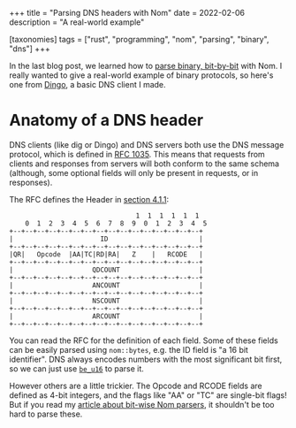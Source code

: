 +++
title = "Parsing DNS headers with Nom"
date = 2022-02-06
description = "A real-world example"

[taxonomies]
tags = ["rust", "programming", "nom", "parsing", "binary", "dns"]
+++

In the last blog post, we learned how to [parse binary, bit-by-bit][bitnom] with Nom. I really wanted to give a real-world example of binary protocols, so here's one from [Dingo][dingo], a basic DNS client I made.

<!-- more -->

# Anatomy of a DNS header

DNS clients (like dig or Dingo) and DNS servers both use the DNS message protocol, which is defined in [RFC 1035][rfc1035]. This means that requests from clients and responses from servers will both conform to the same schema (although, some optional fields will only be present in requests, or in responses).

The RFC defines the Header in [section 4.1.1][sec411]:

```
                                1  1  1  1  1  1
    0  1  2  3  4  5  6  7  8  9  0  1  2  3  4  5
+--+--+--+--+--+--+--+--+--+--+--+--+--+--+--+--+
|                      ID                       |
+--+--+--+--+--+--+--+--+--+--+--+--+--+--+--+--+
|QR|   Opcode  |AA|TC|RD|RA|   Z    |   RCODE   |
+--+--+--+--+--+--+--+--+--+--+--+--+--+--+--+--+
|                    QDCOUNT                    |
+--+--+--+--+--+--+--+--+--+--+--+--+--+--+--+--+
|                    ANCOUNT                    |
+--+--+--+--+--+--+--+--+--+--+--+--+--+--+--+--+
|                    NSCOUNT                    |
+--+--+--+--+--+--+--+--+--+--+--+--+--+--+--+--+
|                    ARCOUNT                    |
+--+--+--+--+--+--+--+--+--+--+--+--+--+--+--+--+
```

You can read the RFC for the definition of each field. Some of these fields can be easily parsed using `nom::bytes`, e.g. the ID field is "a 16 bit identifier". DNS always encodes numbers with the most significant bit first, so we can just use [`be_u16`](be_u16) to parse it. 

However others are a little trickier. The Opcode and RCODE fields are defined as 4-bit integers, and the flags like "AA" or "TC" are single-bit flags! But if you read my [article about bit-wise Nom parsers][bitnom], it shouldn't be too hard to parse these.

[bitnom]: /nom-bits
[dingo]: https://github.com/adamchalmers/dingo
[rfc1035]: https://datatracker.ietf.org/doc/html/rfc1035
[sec411]: https://datatracker.ietf.org/doc/html/rfc1035#section-4.1.1
[be_u16]: https://docs.rs/nom/latest/nom/number/complete/fn.be_u16.html